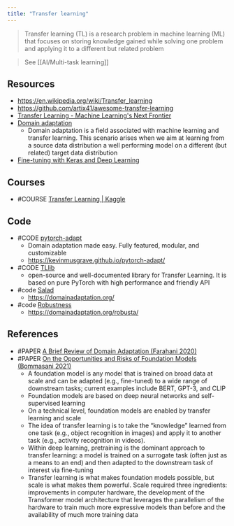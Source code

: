 ```yaml
---
title: "Transfer learning"
---
```


> Transfer learning (TL) is a research problem in machine learning (ML) that focuses on storing knowledge gained while solving one problem and applying it to a different but related problem

> See [[AI/Multi-task learning]]

## Resources
- https://en.wikipedia.org/wiki/Transfer_learning
- https://github.com/artix41/awesome-transfer-learning
- [Transfer Learning - Machine Learning's Next Frontier](https://ruder.io/transfer-learning/index.html#usingpretrainedcnnfeatures)
- [Domain adaptation](https://en.wikipedia.org/wiki/Domain_adaptation)
	- Domain adaptation is a field associated with machine learning and transfer learning. This scenario arises when we aim at learning from a source data distribution a well performing model on a different (but related) target data distribution
- [Fine-tuning with Keras and Deep Learning](https://pyimagesearch.com/2019/06/03/fine-tuning-with-keras-and-deep-learning/)

## Courses
- #COURSE [Transfer Learning | Kaggle](https://www.youtube.com/watch?v=mPFq5KMxKVw)

## Code
- #CODE [pytorch-adapt](https://github.com/KevinMusgrave/pytorch-adapt)
	- Domain adaptation made easy. Fully featured, modular, and customizable
	- https://kevinmusgrave.github.io/pytorch-adapt/
- #CODE [TLlib](https://github.com/thuml/Transfer-Learning-Library)
	- open-source and well-documented library for Transfer Learning. It is based on pure PyTorch with high performance and friendly API
- #code [Salad](https://github.com/domainadaptation/salad)
	- https://domainadaptation.org/
- #code [Robustness](https://github.com/bethgelab/robustness)
	- https://domainadaptation.org/robusta/


## References
- #PAPER [A Brief Review of Domain Adaptation (Farahani 2020)](https://arxiv.org/abs/2010.03978)
- #PAPER [On the Opportunities and Risks of Foundation Models (Bommasani 2021)](https://arxiv.org/abs/2108.07258)
	- A foundation model is any model that is trained on broad data at scale and can be adapted (e.g., fine-tuned) to a wide range of downstream tasks; current examples include BERT, GPT-3, and CLIP
	- Foundation models are based on deep neural networks and self-supervised learning
	- On a technical level, foundation models are enabled by transfer learning and scale
	- The idea of transfer learning is to take the “knowledge” learned from one task (e.g., object recognition in images) and apply it to another task (e.g., activity recognition in videos).
	- Within deep learning, pretraining is the dominant approach to transfer learning: a model is trained on a surrogate task (often just as a means to an end) and then adapted to the downstream task of interest via fine-tuning
	- Transfer learning is what makes foundation models possible, but scale is what makes them powerful. Scale required three ingredients: improvements in computer hardware, the development of the Transformer model architecture that leverages the parallelism of the hardware to train much more expressive models than before and the availability of much more training data